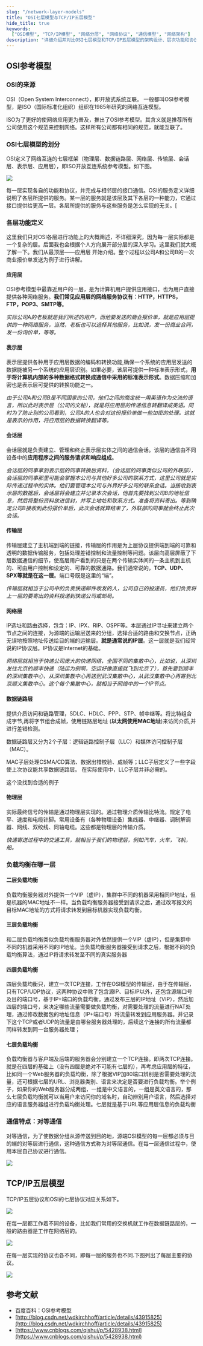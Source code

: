 ```yaml
---
slug: "/network-layer-models"
title: "OSI七层模型与TCP/IP五层模型"
hide_title: true
keywords:
  ["OSI模型", "TCP/IP模型", "网络分层", "网络协议", "通信模型", "网络架构"]
description: "详细介绍并对比OSI七层模型和TCP/IP五层模型的架构设计、层次功能和协议特点，帮助理解现代计算机网络的基础架构"
---
```


## OSI参考模型

### OSI的来源

OSI（Open System Interconnect），即开放式系统互联。 一般都叫OSI参考模型，是ISO（国际标准化组织）组织在1985年研究的网络互连模型。

ISO为了更好的使网络应用更为普及，推出了OSI参考模型。其含义就是推荐所有公司使用这个规范来控制网络。这样所有公司都有相同的规范，就能互联了。

### OSI七层模型的划分

OSI定义了网络互连的七层框架（物理层、数据链路层、网络层、传输层、会话层、表示层、应用层），即ISO开放互连系统参考模型。如下图。

![](/attachments/2017-12/705728-20160424234824085-667046040.png)

每一层实现各自的功能和协议，并完成与相邻层的接口通信。OSI的服务定义详细说明了各层所提供的服务。某一层的服务就是该层及其下各层的一种能力，它通过接口提供给更高一层。各层所提供的服务与这些服务是怎么实现的无关。[  

### 各层功能定义

这里我们只对OSI各层进行功能上的大概阐述，不详细深究，因为每一层实际都是一个复杂的层。后面我也会根据个人方向展开部分层的深入学习。这里我们就大概了解一下。我们从最顶层——应用层 开始介绍。整个过程以公司A和公司B的一次商业报价单发送为例子进行讲解。

#### 应用层

OSI参考模型中最靠近用户的一层，是为计算机用户提供应用接口，也为用户直接提供各种网络服务。**我们常见应用层的网络服务协议有：HTTP，HTTPS，FTP，POP3、SMTP等**。

*实际公司A的老板就是我们所述的用户，而他要发送的商业报价单，就是应用层提供的一种网络服务，当然，老板也可以选择其他服务，比如说，发一份商业合同，发一份询价单，等等。*

#### 表示层

表示层提供各种用于应用层数据的编码和转换功能,确保一个系统的应用层发送的数据能被另一个系统的应用层识别。如果必要，该层可提供一种标准表示形式，**用于将计算机内部的多种数据格式转换成通信中采用的标准表示形式**。数据压缩和加密也是表示层可提供的转换功能之一。

*由于公司A和公司B是不同国家的公司，他们之间的商定统一用英语作为交流的语言，所以此时表示层（公司的文秘），就是将应用层的传递信息转翻译成英语。同时为了防止别的公司看到，公司A的人也会对这份报价单做一些加密的处理。这就是表示的作用，将应用层的数据转换翻译等。*

#### 会话层

会话层就是负责建立、管理和终止表示层实体之间的通信会话。该层的通信由不同设备中的**应用程序之间的服务请求和响应组成**。      

*会话层的同事拿到表示层的同事转换后资料，（会话层的同事类似公司的外联部），会话层的同事那里可能会掌握本公司与其他好多公司的联系方式，这里公司就是实际传递过程中的实体。他们要管理本公司与外界好多公司的联系会话。当接收到表示层的数据后，会话层将会建立并记录本次会话，他首先要找到公司B的地址信息，然后将整份资料放进信封，并写上地址和联系方式。准备将资料寄出。等到确定公司B接收到此份报价单后，此次会话就算结束了，外联部的同事就会终止此次会话。*

#### 传输层

传输层建立了主机端到端的链接，传输层的作用是为上层协议提供端到端的可靠和透明的数据传输服务，包括处理差错控制和流量控制等问题。该层向高层屏蔽了下层数据通信的细节，使高层用户看到的只是在两个传输实体间的一条主机到主机的、可由用户控制和设定的、可靠的数据通路。我们通常说的，**TCP、UDP、SPX等就是在这一层**。端口号既是这里的“端”。

*传输层就相当于公司中的负责快递邮件收发的人，公司自己的投递员，他们负责将上一层的要寄出的资料投递到快递公司或邮局。*

#### 网络层

IP选址和路由选择，包含：IP、IPX、RIP、OSPF等。本层通过IP寻址来建立两个节点之间的连接，为源端的运输层送来的分组，选择合适的路由和交换节点，正确无误地按照地址传送给目的端的运输层。**就是通常说的IP层**。这一层就是我们经常说的IP协议层。IP协议是Internet的基础。

*网络层就相当于快递公司庞大的快递网络，全国不同的集散中心，比如说，从深圳发往北京的顺丰快递（陆运为例啊，空运好像直接就飞到北京了），首先要到顺丰的深圳集散中心，从深圳集散中心再送到武汉集散中心，从武汉集散中心再寄到北京顺义集散中心。这个每个集散中心，就相当于网络中的一个IP节点。*

#### 数据链路层 

提供介质访问和链路管理，SDLC、HDLC、PPP、STP、帧中继等。将比特组合成字节,再将字节组合成帧，使用链路层地址 (**以太网使用MAC地址**)来访问介质,并进行差错检测。

数据链路层又分为2个子层：逻辑链路控制子层（LLC）和媒体访问控制子层（MAC）。

MAC子层处理CSMA/CD算法、数据出错校验、成帧等；LLC子层定义了一些字段使上次协议能共享数据链路层。 在实际使用中，LLC子层并非必需的。

这个没找到合适的例子

#### 物理层

实际最终信号的传输是通过物理层实现的。通过物理介质传输比特流。规定了电平、速度和电缆针脚。常用设备有（各种物理设备）集线器、中继器、调制解调器、网线、双绞线、同轴电缆。这些都是物理层的传输介质。

*快递寄送过程中的交通工具，就相当于我们的物理层，例如汽车，火车，飞机，船。*

### 负载均衡在哪一层

#### 二层负载均衡

负载均衡服务器对外提供一个VIP（虚IP），集群中不同的机器采用相同IP地址，但是机器的MAC地址不一样。当负载均衡服务器接受到请求之后，通过改写报文的目标MAC地址的方式将请求转发到目标机器实现负载均衡。

#### 三层负载均衡

和二层负载均衡类似负载均衡服务器对外依然提供一个VIP（虚IP），但是集群中不同的机器采用不同的IP地址。当负载均衡服务器接受到请求之后，根据不同的负载均衡算法，通过IP将请求转发至不同的真实服务器

#### 四层负载均衡

四层负载均衡只，建立一次TCP连接，工作在OSI模型的传输层，由于在传输层，只有TCP/UDP协议，这两种协议中除了包含源IP、目标IP以外，还包含源端口号及目的端口号，基于IP+端口的负载均衡。通过发布三层的IP地址（VIP），然后加四层的端口号，来决定哪些流量需要做负载均衡，对需要处理的流量进行NAT处理，通过修改数据包的地址信息（IP+端口号）将流量转发到应用服务器。并记录下这个TCP或者UDP的流量是由哪台服务器处理的，后续这个连接的所有流量都同样转发到同一台服务器处理；

#### 七层负载均衡

负载均衡器与客户端及后端的服务器会分别建立一个TCP连接。即两次TCP连接。就是在四层的基础上（没有四层是绝对不可能有七层的），再考虑应用层的特征，比如同一个Web服务器的负载均衡，除了根据VIP加80端口辨别是否需要处理的流量，还可根据七层的URL、浏览器类别、语言来决定是否要进行负载均衡。举个例子，如果你的Web服务器分成两组，一组是中文语言的，一组是英文语言的，那么七层负载均衡就可以当用户来访问你的域名时，自动辨别用户语言，然后选择对应的语言服务器组进行负载均衡处理。七层就是基于URL等应用层信息的负载均衡

### 通信特点：对等通信    

对等通信，为了使数据分组从源传送到目的地，源端OSI模型的每一层都必须与目的端的对等层进行通信，这种通信方式称为对等层通信。在每一层通信过程中，使用本层自己协议进行通信。

![](/attachments/705728-20160424234824866-481636745.png)

## TCP/IP五层模型

TCP/IP五层协议和OSI的七层协议对应关系如下。

![](/attachments/705728-20160424234825491-384470376.png)

在每一层都工作着不同的设备，比如我们常用的交换机就工作在数据链路层的，一般的路由器是工作在网络层的。

![](/attachments/705728-20160424234826351-1957282396.png)

在每一层实现的协议也各不同，即每一层的服务也不同.下图列出了每层主要的协议。

![](/attachments/705728-20160424234827195-1493107425.png)

## 参考文献

*   百度百科：OSI参考模型
*   [http://blog.csdn.net/wdkirchhoff/article/details/43915825](http://blog.csdn.net/wdkirchhoff/article/details/43915825)
*   [https://www.cnblogs.com/qishui/p/5428938.html](https://www.cnblogs.com/qishui/p/5428938.html)

  

  

